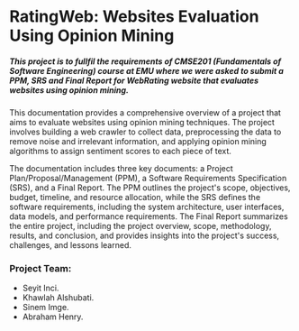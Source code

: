 # RatingWeb: Websites Evaluation Using Opinion Mining

##### *This project is to fullfil the requirements of CMSE201 (Fundamentals of Software Engineering) course at EMU where we were asked to submit a PPM, SRS and Final Report for WebRating website that evaluates websites using opinion mining*. 


This documentation provides a comprehensive overview of a project that aims to evaluate websites using opinion mining techniques. The project involves building a web crawler to collect data, preprocessing the data to remove noise and irrelevant information, and applying opinion mining algorithms to assign sentiment scores to each piece of text.

The documentation includes three key documents: a Project Plan/Proposal/Management (PPM), a Software Requirements Specification (SRS), and a Final Report. The PPM outlines the project's scope, objectives, budget, timeline, and resource allocation, while the SRS defines the software requirements, including the system architecture, user interfaces, data models, and performance requirements. The Final Report summarizes the entire project, including the project overview, scope, methodology, results, and conclusion, and provides insights into the project's success, challenges, and lessons learned.

### Project Team: 
- Seyit Inci.
- Khawlah Alshubati.
- Sinem Imge. 
- Abraham Henry.
